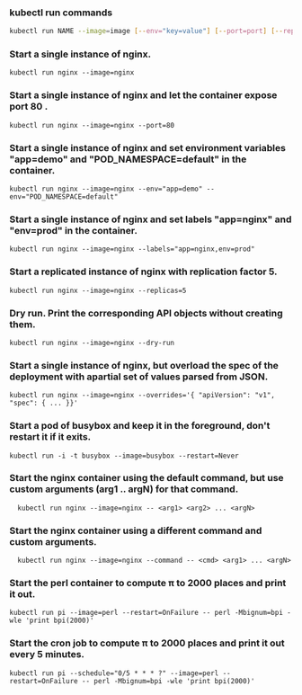 ### kubectl run commands

```sh
kubectl run NAME --image=image [--env="key=value"] [--port=port] [--replicas=replicas] [--dry-run=bool] [--overrides=inline-json] [--command] -- [COMMAND] [args...] [options]
```

### Start a single instance of nginx.
```
kubectl run nginx --image=nginx
```

### Start a single instance of nginx and let the container expose port 80 .
```
kubectl run nginx --image=nginx --port=80
```

### Start a single instance of nginx and set environment variables "app=demo" and "POD_NAMESPACE=default" in the container.
```
kubectl run nginx --image=nginx --env="app=demo" --env="POD_NAMESPACE=default"
```

### Start a single instance of nginx and set labels "app=nginx" and "env=prod" in the container.
```
kubectl run nginx --image=nginx --labels="app=nginx,env=prod"
```
### Start a replicated instance of nginx with replication factor 5.
```
kubectl run nginx --image=nginx --replicas=5
```

### Dry run. Print the corresponding API objects without creating them.
``` 
kubectl run nginx --image=nginx --dry-run
```
### Start a single instance of nginx, but overload the spec of the deployment with apartial set of values parsed from JSON.
```
kubectl run nginx --image=nginx --overrides='{ "apiVersion": "v1", "spec": { ... }}'
```

### Start a pod of busybox and keep it in the foreground, don't restart it if it exits.
```
kubectl run -i -t busybox --image=busybox --restart=Never
```

### Start the nginx container using the default command, but use custom arguments (arg1 .. argN) for that command.
```
  kubectl run nginx --image=nginx -- <arg1> <arg2> ... <argN>
```

### Start the nginx container using a different command and custom arguments.
```
  kubectl run nginx --image=nginx --command -- <cmd> <arg1> ... <argN>
```

### Start the perl container to compute π to 2000 places and print it out.
```
kubectl run pi --image=perl --restart=OnFailure -- perl -Mbignum=bpi -wle 'print bpi(2000)'
```
### Start the cron job to compute π to 2000 places and print it out every 5 minutes.
```
kubectl run pi --schedule="0/5 * * * ?" --image=perl --restart=OnFailure -- perl -Mbignum=bpi -wle 'print bpi(2000)'
```

